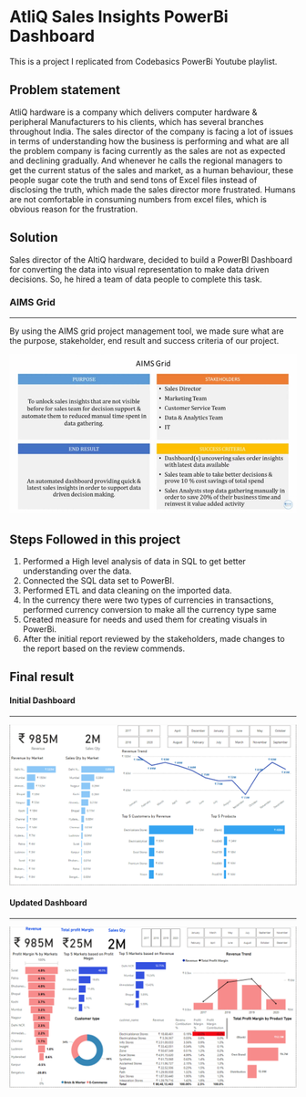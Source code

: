 # AtliQ Sales Insights PowerBi Dashboard

This is a project I replicated from Codebasics PowerBi Youtube playlist.


## Problem statement

AtliQ hardware is a company which delivers computer hardware & peripheral 
Manufacturers to his clients, which has several branches throughout India. The sales director of the company is facing a lot of
issues in terms of understanding how the business is performing and what are all the problem company is
facing currently as the sales are not as expected and declining gradually. And whenever he calls the regional managers
to get the current status of the sales and market, as a human behaviour, these people 
sugar cote the truth and send tons of Excel files instead of disclosing the truth, which made the sales director more frustrated.
Humans are not comfortable in consuming numbers from excel files, which is obvious reason for the frustration.

## Solution 

Sales director of the AltiQ hardware, decided to build a PowerBI Dashboard for converting the data into 
visual representation to make data driven decisions. So, he hired a team of data people to complete this task.


### AIMS Grid

---
By using the AIMS grid project management tool, we made sure what are the purpose, stakeholder, end result 
and success criteria  of our project.

<img src="https://github.com/mayank915/AtliQ-Sales-Insigths-PowerBi/blob/main/AIMS.jpg" class="center">

## Steps Followed in this project

1. Performed a High level analysis of data in SQL to get better understanding over the data.
2. Connected the SQL data set to PowerBI.
3. Performed ETL and data cleaning on the imported data.
4. In the currency there were two types of currencies in transactions, performed currency conversion to make all the currency type same
5. Created measure for needs and used them for creating visuals in PowerBi.
6. After the initial report reviewed by the stakeholders, made changes to the report based on the review commends.

## Final result 

#### Initial Dashboard

---
<img src="https://github.com/mayank915/AtliQ-Sales-Insigths-PowerBi/blob/main/Basic%20dashboard.png" width="550" class="center">

#### Updated Dashboard

---
<img src="https://github.com/mayank915/AtliQ-Sales-Insigths-PowerBi/blob/main/Sales%20Dashboard.png" width="550" class="center">




